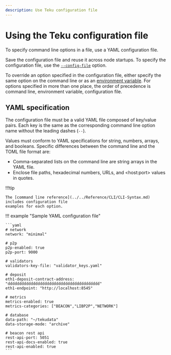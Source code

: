 ```yaml
---
description: Use Teku configuration file
---
```


# Using the Teku configuration file

To specify command line options in a file, use a YAML configuration file.

Save the configuration file and reuse it across node startups. To specify the configuration file,
use the [`--config-file`](../../Reference/CLI/CLI-Syntax.md#config-file) option.

To override an option specified in the configuration file, either specify the same option on the
command line or as an
[environment variable](../../Reference/CLI/CLI-Syntax.md#teku-environment-variables). For options
specified in more than one place, the order of precedence is command line, environment variable,
configuration file.

## YAML specification

The configuration file must be a valid YAML file composed of key/value pairs. Each key is the same
as the corresponding command line option name without the leading dashes (`--`).

Values must conform to YAML specifications for string, numbers, arrays, and booleans. Specific
differences between the command line and the TOML file format are:

* Comma-separated lists on the command line are string arrays in the YAML file.
* Enclose file paths, hexadecimal numbers, URLs, and &lt;host:port&gt; values in quotes.

!!!tip

    The [command line reference](../../Reference/CLI/CLI-Syntax.md) includes configuration file
    examples for each option.

!!! example "Sample YAML configuration file"

    ```yaml
    # network
    network: "minimal"

    # p2p
    p2p-enabled: true
    p2p-port: 9000

    # validators
    validators-key-file: "validator_keys.yaml"

    # deposit
    eth1-deposit-contract-address: "dddddddddddddddddddddddddddddddddddddddd"
    eth1-endpoint: "http://localhost:8545"

    # metrics
    metrics-enabled: true
    metrics-categories: ["BEACON","LIBP2P","NETWORK"]

    # database
    data-path: "~/tekudata"
    data-storage-mode: "archive"

    # beacon rest api
    rest-api-port: 5051
    rest-api-docs-enabled: true
    rest-api-enabled: true
    ```